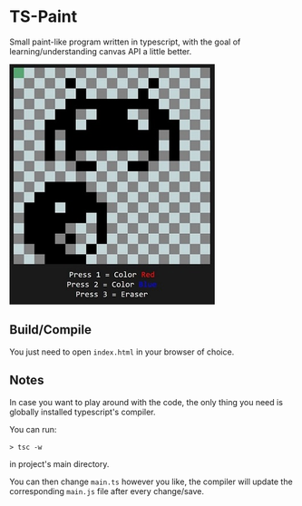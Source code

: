 # TS-Paint

Small paint-like program written in typescript, with the goal of 
learning/understanding canvas API a little better.

<img src="./screenshot.jpg" width="362" height="424" />

## Build/Compile

You just need to open `index.html` in your browser of choice.

## Notes

In case you want to play around with the code, the only thing you need is 
globally installed typescript's compiler.

You can run: 
```console
> tsc -w
```
in project's main directory.

You can then change `main.ts` however you like, the compiler will update the corresponding `main.js` file
after every change/save.